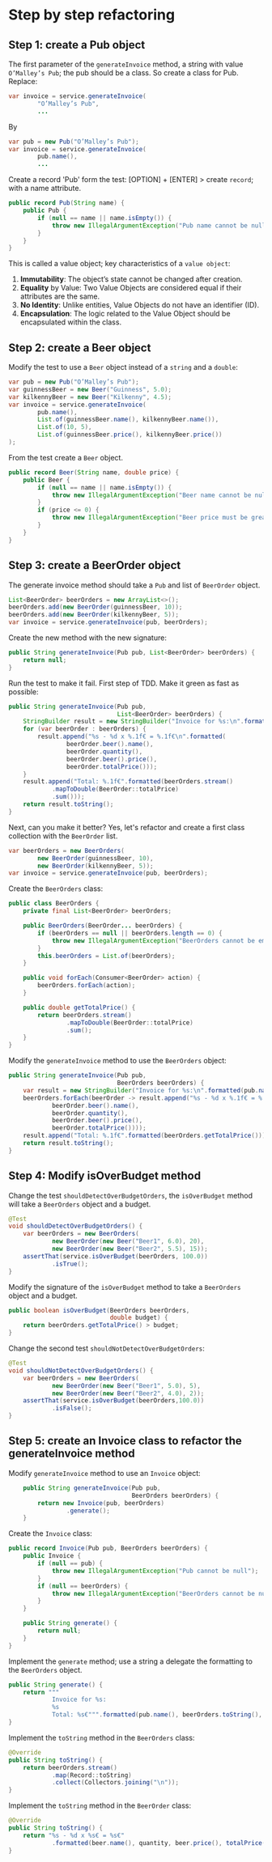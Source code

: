# Step by step refactoring
## Step 1: create a Pub object
The first parameter of the `generateInvoice` method, a string with value `O’Malley’s Pub`; the pub should be a class. So create a class for Pub.
Replace:
```java
var invoice = service.generateInvoice(
        "O’Malley’s Pub",
        ...
```
By
```java
var pub = new Pub("O’Malley’s Pub");
var invoice = service.generateInvoice(
        pub.name(),
        ...
```
Create a record 'Pub' form the test: [OPTION] + [ENTER] > create `record`; with a name attribute.
```java
public record Pub(String name) {
    public Pub {
        if (null == name || name.isEmpty()) {
            throw new IllegalArgumentException("Pub name cannot be null or empty");
        }
    }
}
```
This is called a value object; key characteristics of a `value object`:
1. **Immutability**: The object’s state cannot be changed after creation.
2. **Equality** by Value: Two Value Objects are considered equal if their attributes are the same.
3. **No Identity**: Unlike entities, Value Objects do not have an identifier (ID).
4. **Encapsulation**: The logic related to the Value Object should be encapsulated within the class.

## Step 2: create a Beer object
Modify the test to use a `Beer` object instead of a `string` and a `double`:
```java
var pub = new Pub("O’Malley’s Pub");
var guinnessBeer = new Beer("Guinness", 5.0);
var kilkennyBeer = new Beer("Kilkenny", 4.5);
var invoice = service.generateInvoice(
        pub.name(),
        List.of(guinnessBeer.name(), kilkennyBeer.name()),
        List.of(10, 5),
        List.of(guinnessBeer.price(), kilkennyBeer.price())
);
```
From the test create a `Beer` object.
```java
public record Beer(String name, double price) {
    public Beer {
        if (null == name || name.isEmpty()) {
            throw new IllegalArgumentException("Beer name cannot be null or empty");
        }
        if (price <= 0) {
            throw new IllegalArgumentException("Beer price must be greater than 0");
        }
    }
}
```

## Step 3: create a BeerOrder object
The generate invoice method should take a `Pub` and list of `BeerOrder` object.
```java
List<BeerOrder> beerOrders = new ArrayList<>();
beerOrders.add(new BeerOrder(guinnessBeer, 10));
beerOrders.add(new BeerOrder(kilkennyBeer, 5));
var invoice = service.generateInvoice(pub, beerOrders);
```
Create the new method with the new signature:
```java
public String generateInvoice(Pub pub, List<BeerOrder> beerOrders) {
    return null;
}
```
Run the test to make it fail. First step of TDD.
Make it green as fast as possible:
```java
public String generateInvoice(Pub pub,
                              List<BeerOrder> beerOrders) {
    StringBuilder result = new StringBuilder("Invoice for %s:\n".formatted(pub.name()));
    for (var beerOrder : beerOrders) {
        result.append("%s - %d x %.1f€ = %.1f€\n".formatted(
                beerOrder.beer().name(),
                beerOrder.quantity(),
                beerOrder.beer().price(),
                beerOrder.totalPrice()));
    }
    result.append("Total: %.1f€".formatted(beerOrders.stream()
            .mapToDouble(BeerOrder::totalPrice)
            .sum()));
    return result.toString();
}
```
Next, can you make it better? Yes, let's refactor and create a first class collection with the `BeerOrder` list.
```java
var beerOrders = new BeerOrders(
        new BeerOrder(guinnessBeer, 10),
        new BeerOrder(kilkennyBeer, 5));
var invoice = service.generateInvoice(pub, beerOrders);
```
Create the `BeerOrders` class:
```java
public class BeerOrders {
    private final List<BeerOrder> beerOrders;

    public BeerOrders(BeerOrder... beerOrders) {
        if (beerOrders == null || beerOrders.length == 0) {
            throw new IllegalArgumentException("BeerOrders cannot be empty");
        }
        this.beerOrders = List.of(beerOrders);
    }

    public void forEach(Consumer<BeerOrder> action) {
        beerOrders.forEach(action);
    }

    public double getTotalPrice() {
        return beerOrders.stream()
                .mapToDouble(BeerOrder::totalPrice)
                .sum();
    }
}
```
Modify the `generateInvoice` method to use the `BeerOrders` object:
```java
public String generateInvoice(Pub pub,
                              BeerOrders beerOrders) {
    var result = new StringBuilder("Invoice for %s:\n".formatted(pub.name()));
    beerOrders.forEach(beerOrder -> result.append("%s - %d x %.1f€ = %.1f€\n".formatted(
            beerOrder.beer().name(),
            beerOrder.quantity(),
            beerOrder.beer().price(),
            beerOrder.totalPrice())));
    result.append("Total: %.1f€".formatted(beerOrders.getTotalPrice()));
    return result.toString();
}
```
## Step 4: Modify isOverBudget method
Change the test `shouldDetectOverBudgetOrders`, the `isOverBudget` method will take a `BeerOrders` object and a budget.
```java
@Test
void shouldDetectOverBudgetOrders() {
    var beerOrders = new BeerOrders(
            new BeerOrder(new Beer("Beer1", 6.0), 20),
            new BeerOrder(new Beer("Beer2", 5.5), 15));
    assertThat(service.isOverBudget(beerOrders, 100.0))
            .isTrue();
}
```
Modify the signature of the `isOverBudget` method to take a `BeerOrders` object and a budget.
```java
public boolean isOverBudget(BeerOrders beerOrders,
                            double budget) {
    return beerOrders.getTotalPrice() > budget;
}
```
Change the second test `shouldNotDetectOverBudgetOrders`:
```java
@Test
void shouldNotDetectOverBudgetOrders() {
    var beerOrders = new BeerOrders(
            new BeerOrder(new Beer("Beer1", 5.0), 5),
            new BeerOrder(new Beer("Beer2", 4.0), 2));
    assertThat(service.isOverBudget(beerOrders,100.0))
            .isFalse();
}
```
## Step 5: create an Invoice class to refactor the generateInvoice method
Modify `generateInvoice` method to use an `Invoice` object:
```java
    public String generateInvoice(Pub pub,
                                  BeerOrders beerOrders) {
        return new Invoice(pub, beerOrders)
                .generate();
    }
```
Create the `Invoice` class:
```java
public record Invoice(Pub pub, BeerOrders beerOrders) {
    public Invoice {
        if (null == pub) {
            throw new IllegalArgumentException("Pub cannot be null");
        }
        if (null == beerOrders) {
            throw new IllegalArgumentException("BeerOrders cannot be null");
        }
    }

    public String generate() {
        return null;
    }
}
```
Implement the `generate` method; use a string a delegate the formatting to the `BeerOrders` object.
```java
public String generate() {
    return """
            Invoice for %s:
            %s
            Total: %s€""".formatted(pub.name(), beerOrders.toString(), beerOrders.getTotalPrice());
}
```
Implement the `toString` method in the `BeerOrders` class:
```java
@Override
public String toString() {
    return beerOrders.stream()
            .map(Record::toString)
            .collect(Collectors.joining("\n"));
}
```
Implement the `toString` method in the `BeerOrder` class:
```java
@Override
public String toString() {
    return "%s - %d x %s€ = %s€"
            .formatted(beer.name(), quantity, beer.price(), totalPrice());
}
```






